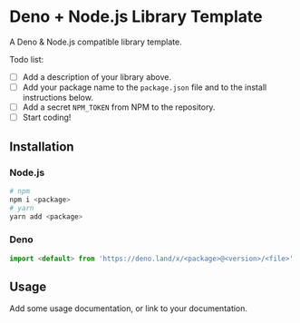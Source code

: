 # Deno + Node.js Library Template

A Deno & Node.js compatible library template.

Todo list:

- [ ] Add a description of your library above.
- [ ] Add your package name to the `package.json` file and to the install instructions below.
- [ ] Add a secret `NPM_TOKEN` from NPM to the repository.
- [ ] Start coding!

## Installation

### Node.js

```bash
# npm
npm i <package>
# yarn
yarn add <package>
```

### Deno

```js
import <default> from 'https://deno.land/x/<package>@<version>/<file>'
```

## Usage

Add some usage documentation, or link to your documentation.
